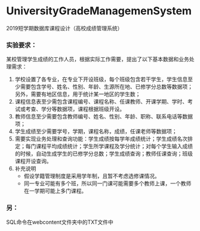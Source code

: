 # UniversityGradeManagemenSystem
2019短学期数据库课程设计（高校成绩管理系统）

### 实验要求：
某校管理学生成绩的工作人员，根据实际工作需要，提出了以下基本数据和业务处理需求：

1. 学校设置了各专业，在专业下开设班级，每个班级包含若干学生，学生信息至少需要包含学号、姓名、性别、年龄、生源所在地、已修学分总数等数据项；另外，需要有地区信息，用于统计某一地区的学生数；
2. 课程信息表至少需包含课程编号、课程名称、任课教师、开课学期、学时、考试或考查、学分等数据项，课程根据班级开设。
3. 教师信息至少需要包含教师编号、姓名、性别、年龄、职称、联系电话等数据项；
4. 学生成绩至少需要学号，学期，课程名称，成绩，任课老师等数据项；
5. 需要实现业务处理和查询功能：学生成绩按每学年成绩统计；学生成绩名次排定；每门课程平均成绩统计；学生所学课程及学分统计；对每个学生输入成绩的时候，自动生成学生的已修学分总数；学生成绩查询；教师任课查询；班级课程开设查询。
6. 补充说明
   + 假设学籍管理制度是采用学年制，且暂不考虑选修课情况。
   + 同一专业可能有多个班，所以同一门课可能需要多个教师上课，一个教师在一学期可能上多门课程。

### 另：
SQL命令在webcontent文件夹中的TXT文件中
